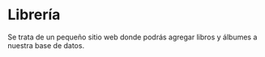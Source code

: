 # Librería
Se trata de un pequeño sitio web donde podrás agregar libros y álbumes a nuestra base de datos.